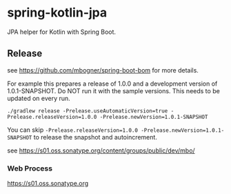 # spring-kotlin-jpa

JPA helper for Kotlin with Spring Boot.

## Release

see https://github.com/mbogner/spring-boot-bom for more details.

For example this prepares a release of 1.0.0 and a development version of 1.0.1-SNAPSHOT.
Do NOT run it with the sample versions. This needs to be updated on every run.

```shell
./gradlew release -Prelease.useAutomaticVersion=true -Prelease.releaseVersion=1.0.0 -Prelease.newVersion=1.0.1-SNAPSHOT
```

You can skip `-Prelease.releaseVersion=1.0.0 -Prelease.newVersion=1.0.1-SNAPSHOT` to release the snapshot and
autoincrement.

see https://s01.oss.sonatype.org/content/groups/public/dev/mbo/

### Web Process

https://s01.oss.sonatype.org